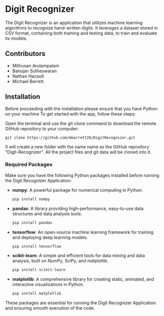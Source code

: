 # Digit Recognizer
The Digit Recognizer is an application that utilizes machine learning algorithms to recognize hand-written digits. It leverages a dataset stored in CSV format, containing both training and testing data, to train and evaluate its models.

## Contributors
- Mithusan Arulampalam
- Banujan Sutheswaran
- Nathan Hacault
- Michael Barrett.


## Installation
Before proceeding with the installation please ensure that you have Python on your machine
To get started with the app, follow these steps:

Open the terminal and use the git clone command to download the remote GitHub repository to your computer:
```
git clone https://github.com/mbarrett26/DigitRecognizer.git
```
It will create a new folder with the same name as the GitHub repository "Digit-Recognizer". All the project files and git data will be cloned into it.


### Required Packages
Make sure you have the following Python packages installed before running the Digit Recognizer Application:
<br/>
- **numpy**: A powerful package for numerical computing in Python.
  ```bash
  pip install numpy
- **pandas**: A library providing high-performance, easy-to-use data structures and data analysis tools.
  ```bash
  pip install pandas
- **tensorflow**: An open-source machine learning framework for training and deploying deep learning models.
  ```bash
  pip install tensorflow
- **scikit-learn**: A simple and efficient tools for data mining and data analysis, built on NumPy, SciPy, and matplotlib.
  ```bash
  pip install scikit-learn
- **matplotlib**: A comprehensive library for creating static, animated, and interactive visualizations in Python.
  ```bash
  pip install matplotlib
These packages are essential for running the Digit Recognizer Application and ensuring smooth execution of the code.


